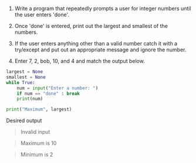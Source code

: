 1. Write a program that repeatedly prompts a user for integer numbers until the user enters 'done'. 

2. Once 'done' is entered, print out the largest and smallest of the numbers. 

3. If the user enters anything other than a valid number catch it with a try/except and put out an appropriate message and ignore the number. 

4. Enter 7, 2, bob, 10, and 4 and match the output below.


```python
largest = None
smallest = None
while True:
    num = input("Enter a number: ")
    if num == "done" : break
    print(num)

print("Maximum", largest)
```

Desired output

> Invalid input

> Maximum is 10

> Minimum is 2